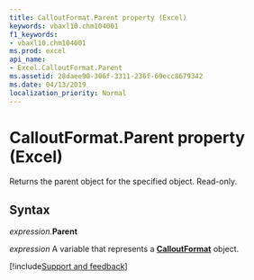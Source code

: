 ```yaml
---
title: CalloutFormat.Parent property (Excel)
keywords: vbaxl10.chm104001
f1_keywords:
- vbaxl10.chm104001
ms.prod: excel
api_name:
- Excel.CalloutFormat.Parent
ms.assetid: 28daee90-306f-3311-236f-69ecc8679342
ms.date: 04/13/2019
localization_priority: Normal
---
```



# CalloutFormat.Parent property (Excel)

Returns the parent object for the specified object. Read-only.


## Syntax

_expression_.**Parent**

_expression_ A variable that represents a **[CalloutFormat](Excel.CalloutFormat.md)** object.




[!include[Support and feedback](~/includes/feedback-boilerplate.md)]